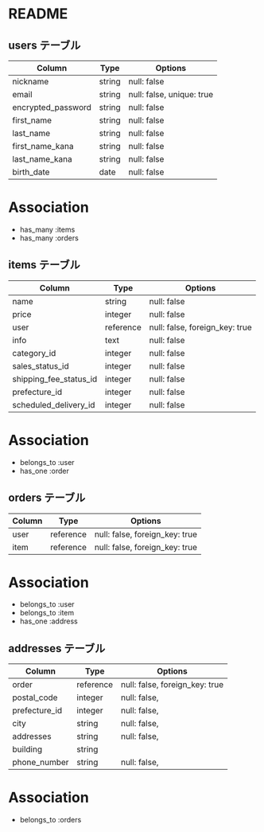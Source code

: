 # README

## users テーブル

| Column              | Type                        | Options                  |
|---------------------|-----------------------------|--------------------------|
| nickname            | string                      | null: false              |
| email               | string                      | null: false, unique: true|
| encrypted_password  | string                      | null: false              |
| first_name          | string                      | null: false              |
| last_name           | string                      | null: false              |
| first_name_kana     | string                      | null: false              |
| last_name_kana      | string                      | null: false              |
| birth_date          | date                        | null: false              |

# Association
- has_many :items
- has_many :orders


## items テーブル

| Column                | Type                        | Options                        |
|-----------------------|-----------------------------|--------------------------------|
| name                  | string                      | null: false                    |
| price                 | integer                     | null: false                    |
| user                  | reference                   | null: false, foreign_key: true |
| info                  | text                        | null: false                    |
| category_id           | integer                     | null: false                    |
| sales_status_id       | integer                     | null: false                    |
| shipping_fee_status_id| integer                     | null: false                    |
| prefecture_id         | integer                     | null: false                    |
| scheduled_delivery_id | integer                     | null: false                    |

# Association
- belongs_to :user
- has_one :order


## orders テーブル

| Column              | Type                        | Options                        |
|---------------------|-----------------------------|--------------------------------|
| user                | reference                   | null: false, foreign_key: true |
| item                | reference                   | null: false, foreign_key: true |

# Association
- belongs_to :user
- belongs_to :item
- has_one :address


## addresses テーブル

| Column              | Type                        | Options                        |
|---------------------|-----------------------------|--------------------------------|
| order               | reference                   | null: false, foreign_key: true |
| postal_code         | integer                     | null: false,                   |
| prefecture_id       | integer                     | null: false,                   |
| city                | string                      | null: false,                   |
| addresses           | string                      | null: false,                   |
| building            | string                      |                                |
| phone_number        | string                     | null: false,                   |

# Association
- belongs_to :orders